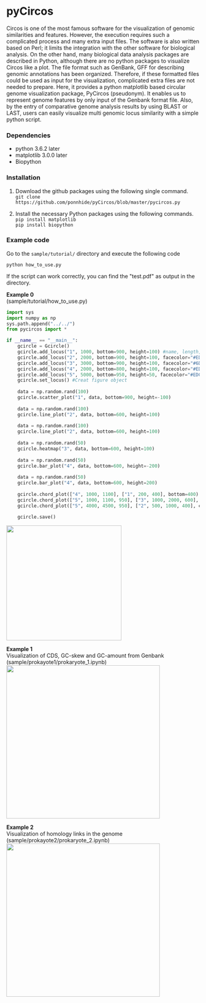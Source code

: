 # pyCircos
Circos is one of the most famous software for the visualization of genomic similarities and features. However, the execution requires such a complicated process and many extra input files. The software is also written based on Perl; it limits the integration with the other software for biological analysis. On the other hand, many biological data analysis packages are described in Python, although there are no python packages to visualize Circos like a plot. The file format such as GenBank, GFF for describing genomic annotations has been organized. Therefore, if these formatted files could be used as input for the visualization, complicated extra files are not needed to prepare. Here, it provides a python matplotlib based circular genome visualization package, PyCircos (pseudonym). It enables us to represent genome features by only input of the Genbank format file. Also, by the entry of comparative genome analysis results by using BLAST or LAST, users can easily visualize multi genomic locus similarity with a simple python script.

### Dependencies

- python 3.6.2 later
- matplotlib 3.0.0 later
- Biopython

### Installation
1. Download the github packages using the following single command.  
   ```git clone https://github.com/ponnhide/pyCircos/blob/master/pycircos.py```

2. Install the necessary Python packages using the following commands.  
   ```pip install matplotlib```  
   ```pip install biopython```  

### Example code
Go to the ```sample/tutorial/``` directory and execute the following code

````
python how_to_use.py 
````

If the script can work correctly, you can find the "test.pdf" as output in the directory.

__Example 0__  
(sample/tutorial/how_to_use.py)

````python
import sys 
import numpy as np
sys.path.append("../../")
from pycircos import * 

if __name__ == "__main__":
    gcircle = Gcircle()
    gcircle.add_locus("1", 1000, bottom=900, height=100) #name, length, bottom (0<=bottom<=1000), height (0<=bottom<=1000)
    gcircle.add_locus("2", 2000, bottom=900, height=100, facecolor="#ED665D")
    gcircle.add_locus("3", 3000, bottom=900, height=100, facecolor="#6DCCDA")
    gcircle.add_locus("4", 2000, bottom=800, height=100, facecolor="#ED97CA")
    gcircle.add_locus("5", 5000, bottom=950, height=50, facecolor="#EDC948")
    gcircle.set_locus() #Creat figure object
  
    data = np.random.rand(100)
    gcircle.scatter_plot("1", data, bottom=900, height=-100)
   
    data = np.random.rand(100)
    gcircle.line_plot("2", data, bottom=600, height=100)
   
    data = np.random.rand(100)
    gcircle.line_plot("2", data, bottom=600, height=100)
    
    data = np.random.rand(50)
    gcircle.heatmap("3", data, bottom=600, height=100)
    
    data = np.random.rand(50)
    gcircle.bar_plot("4", data, bottom=600, height=-200)
    
    data = np.random.rand(50)
    gcircle.bar_plot("4", data, bottom=600, height=200)
 
    gcircle.chord_plot(["4", 1000, 1100], ["1", 200, 400], bottom=400)
    gcircle.chord_plot(["5", 1000, 1100, 950], ["3", 1000, 2000, 600], color="#FF0000")
    gcircle.chord_plot(["5", 4000, 4500, 950], ["2", 500, 1000, 400], color="#F2BE2B")
   
    gcircle.save() 
````
<img src="img/example0.png" width="300x300">

__Example 1__  
Visualization of CDS, GC-skew and GC-amount from Genbank (sample/prokayote1/prokaryote_1.ipynb)
<img src="img/example1.png" width="400x400">

__Example 2__  
Visualization of homology links in the genome (sample/prokayote2/prokaryote_2.ipynb)
<img src="img/example2.png" width="400x400">
